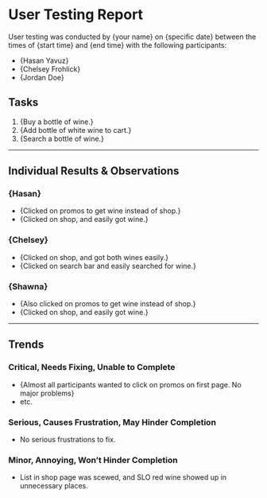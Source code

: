 # User Testing Report

User testing was conducted by {your name} on {specific date} between the times of {start time} and {end time} with the following participants:

- {Hasan Yavuz}
- {Chelsey Frohlick}
- {Jordan Doe}

## Tasks

1. {Buy a bottle of wine.}
2. {Add bottle of white wine to cart.}
3. {Search a bottle of wine.}

---

## Individual Results & Observations

### {Hasan}

- {Clicked on promos to get wine instead of shop.}
- {Clicked on shop, and easily got wine.}


### {Chelsey}

- {Clicked on shop, and got both wines easily.}
- {Clicked on search bar and easily searched for wine.}


### {Shawna}

- {Also clicked on promos to get wine instead of shop.}
- {Clicked on shop, and easily got wine.}

---

## Trends

### Critical, Needs Fixing, Unable to Complete

- {Almost all participants wanted to click on promos on first page. No major problems}
- etc.

### Serious, Causes Frustration, May Hinder Completion

- No serious frustrations to fix.

### Minor, Annoying, Won’t Hinder Completion

- List in shop page was scewed, and SLO red wine showed up in unnecessary places.

